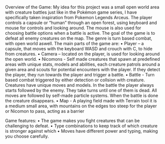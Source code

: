 Overview of the Game:
My idea for this project was a small open world area with creature battles just like in the Pokémon game series, I have specifically taken inspiration from Pokemon Legends Arceus. The player controls a capsule or “human” through an open forest, using keyboard and mouse for controls and looking around. The mouse is also used for choosing battle options when a battle is active. The goal of the game is to defeat all enemy creatures on the map. The genre is turn based combat, with open world aswell. 
The main parts of the game are:
•	Player – a capsule, that moves with the keyboard WASD and crouch with C, to hide from creatures.
•	Camera – located on the player, is used for looking around the open world.
•	Nicomons - Self made creatures that spawn at predefined areas with unique stats, models and abilities, each creature patrols around a given area and scouts for potential encounters with the player. If they detect the player, they run towards the player and trigger a battle.
•	Battle - Turn based combat triggered by either detection or collsion with creature. Creatures have unique moves and models. In the battle the player always starts followed by the enemy. They take turns until one of them is dead. All moves are followed by self-made particle systems. When the battle is done the creature disappears.
•	Map - A playing field made with Terrain tool it is a medium small area, with mountains on the edges too steep for the player or Nicomon to pass, acting as a barrier

Game features:
•	The game makes you fight creatures that can be challenging to defeat.
•	Type combinations to keep track of which creature is stronger against which
•	Moves have different power and typing, making you choose carefully.
